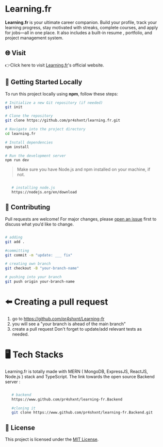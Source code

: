 # Learning.fr

**Learning.fr** is your ultimate career companion. Build your profile, track your learning progress, stay motivated with streaks, complete courses, and apply for jobs—all in one place. It also includes a built-in resume , portfolio, and project management system.

## 🌐 Visit

👉Click here to visit  [Learning.fr](https://learning-fr-nu.vercel.app)'s official website. 

## 🚀 Getting Started Locally

To run this project locally using **npm**, follow these steps:

```bash
# Initialize a new Git repository (if needed)
git init

# Clone the repository
git clone https://github.com/pr4shxnt/learning.fr.git

# Navigate into the project directory
cd learning.fr

# Install dependencies
npm install

# Run the development server
npm run dev
```

> Make sure you have Node.js and npm installed on your machine, if not.

```bash

   # installing node.js
   https://nodejs.org/en/download

```
## 🤝 Contributing

Pull requests are welcome! For major changes, please [open an issue](https://github.com/pr4shxnt/learning.fr/issues) first to discuss what you’d like to change.

```bash

# adding
git add .

#committing
git commit -m "update: ___ fix"

# creating own branch
git checkout -B "your-branch-name"

# pushing into your branch
git push origin your-branch-name

```

# ⬅️ Creating a pull request
1. go to https://github.com/pr4shxnt/Learning-fr
2. you will see a "your branch is ahead of the main branch"
3. create a pull request
Don't forget to update/add relevant tests as needed.


# 🖥️ Tech Stacks

Learning.fr is totally made with MERN ( MongoDB, ExpressJS, ReactJS, Node.js ) stack and TypeScript. The link towards the open source Backend server :

```bash

   # backend 
   https://www.github.com/pr4shxnt/learning-fr.Backend

   #cloning it
   git clone https://www.github.com/pr4shxnt/learning-fr.Backend.git

```

## 📄 License

This project is licensed under the [MIT License](https://choosealicense.com/licenses/mit/).